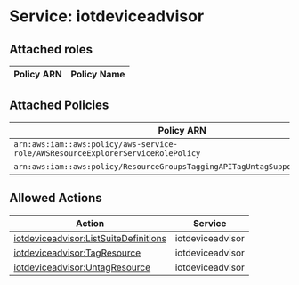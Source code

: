 # Service: iotdeviceadvisor

## Attached roles

| Policy ARN | Policy Name |
|------------|-------------|
## Attached Policies

| Policy ARN | Policy Name |
|------------|-------------|
| `arn:aws:iam::aws:policy/aws-service-role/AWSResourceExplorerServiceRolePolicy` | [AWSResourceExplorerServiceRolePolicy](../policies.md#awsresourceexplorerservicerolepolicy) |
| `arn:aws:iam::aws:policy/ResourceGroupsTaggingAPITagUntagSupportedResources` | [ResourceGroupsTaggingAPITagUntagSupportedResources](../policies.md#resourcegroupstaggingapitaguntagsupportedresources) |

## Allowed Actions

| Action | Service |
|--------|---------|
| [iotdeviceadvisor:ListSuiteDefinitions](../actions.md#iotdeviceadvisor:listsuitedefinitions) | iotdeviceadvisor |
| [iotdeviceadvisor:TagResource](../actions.md#iotdeviceadvisor:tagresource) | iotdeviceadvisor |
| [iotdeviceadvisor:UntagResource](../actions.md#iotdeviceadvisor:untagresource) | iotdeviceadvisor |